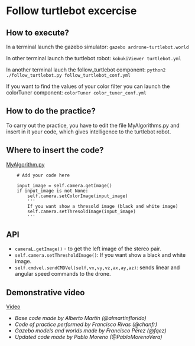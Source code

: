 # Follow turtlebot excercise

## How to execute?
In a terminal launch the gazebo simulator:
`gazebo ardrone-turtlebot.world`

In other terminal launch the turtlebot robot:
`kobukiViewer turtlebot.yml`

In another terminal lauch the follow_turtlebot component:
`python2 ./follow_turtlebot.py follow_turtlebot_conf.yml`

If you want to find the values of your color filter you can launch the colorTuner component:
`colorTuner color_tuner_conf.yml`

## How to do the practice?
To carry out the practice, you have to edit the file MyAlgorithms.py and insert in it your code, which gives intelligence to the turtlebot robot.

## Where to insert the code?
[MyAlgorithm.py](MyAlgorithm.py#L62)
```
    # Add your code here

    input_image = self.camera.getImage()
    if input_image is not None:
        self.camera.setColorImage(input_image)
        '''
        If you want show a thresold image (black and white image)
        self.camera.setThresoldImage(input_image)
        '''
```

## API
* `cameraL.getImage()` - to get the left image of the stereo pair.
* `self.camera.setThresholdImage()`: If you want show a black and white image.
* `self.cmdvel.sendCMDVel(self,vx,vy,vz,ax,ay,az)`: sends linear and angular speed commands to the drone.


## Demonstrative video
[Video](https://www.youtube.com/watch?v=uehDVlBzpmU)

* *Base code made by Alberto Martín (@almartinflorido)*
* *Code of practice performed by Francisco Rivas (@chanfr)*
* *Gazebo models and worlds made by Francisco Pérez (@fqez)*
* *Updated code made by Pablo Moreno (@PabloMorenoVera)*
